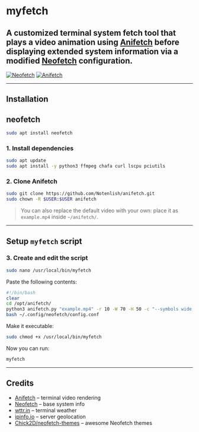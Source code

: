 # myfetch

A customized terminal system fetch tool that plays a video animation using [Anifetch](https://github.com/Notenlish/anifetch) before displaying extended system information via a modified [Neofetch](https://github.com/dylanaraps/neofetch) configuration.
---

[![Neofetch](https://img.shields.io/badge/Neofetch-yellow?logo=gnu-bash)](https://github.com/dylanaraps/neofetch)
[![Anifetch](https://img.shields.io/badge/Anifetch-yellow?logo=python)](https://github.com/Notenlish/anifetch)

---

## Installation

## neofetch
```bash
sudo apt install neofetch
```

### 1. Install dependencies

```bash
sudo apt update
sudo apt install -y python3 ffmpeg chafa curl lscpu pciutils
````

### 2. Clone Anifetch

```bash
sudo git clone https://github.com/Notenlish/anifetch.git
sudo chown -R $USER:$USER anifetch
```

> You can also replace the default video with your own: place it as `example.mp4` inside `~/anifetch/`.

---

## Setup `myfetch` script

### 3. Create and edit the script

```bash
sudo nano /usr/local/bin/myfetch
```

Paste the following contents:

```bash
#!/bin/bash
clear
cd /opt/anifetch/
python3 anifetch.py "example.mp4" -r 10 -W 70 -H 50 -c "--symbols wide --fg-only"
bash ~/.config/neofetch/config.conf
```

Make it executable:

```bash
sudo chmod +x /usr/local/bin/myfetch
```

Now you can run:

```bash
myfetch
```

---

## Credits

* [Anifetch](https://github.com/Notenlish/anifetch) – terminal video rendering
* [Neofetch](https://github.com/dylanaraps/neofetch) – base system info
* [wttr.in](https://github.com/chubin/wttr.in) – terminal weather
* [ipinfo.io](https://ipinfo.io) – server geolocation
* [Chick2D/neofetch-themes](https://github.com/Chick2D/neofetch-themes) – awesome Neofetch themes
